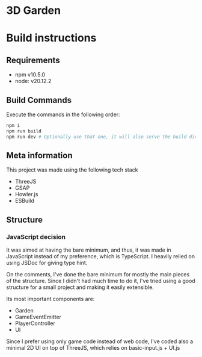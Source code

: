 # 3D Garden 

# Build instructions

## Requirements

- npm v10.5.0
- node: v20.12.2

## Build Commands
Execute the commands in the following order:

```sh
npm i
npm run build
npm run dev # Optionally use that one, it will also serve the build directory so you can test at 127.0.0.1:8000
```


## Meta information

This project was made using the following tech stack

- ThreeJS
- GSAP
- Howler.js
- ESBuild


## Structure

### JavaScript decision
It was aimed at having the bare minimum, and thus, it was made in JavaScript instead of my preference, which is TypeScript. I heavily relied on using JSDoc for giving type hint.

On the comments, I've done the bare minimum for mostly the main pieces of the structure.
Since I didn't had much time to do it, I've tried using a good structure for a small project and making it easily extensible.

Its most important components are:

- Garden
- GameEventEmitter
- PlayerController
- UI

Since I prefer using only game code instead of web code, I've coded also a minimal 2D UI on top of ThreeJS, which relies on basic-input.js + UI.js
